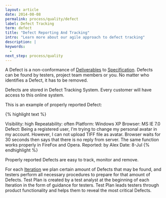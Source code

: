 ```yaml
---
layout: article
date: 2014-08-08
permalink: process/quality/defect
label: Defect Tracking
term: defect
title: "Defect Reporting And Tracking"
intro: "Learn more about our agile approach to defect tracking"
description: |
keywords:
  -
next_step: process/quality
---
```


A Defect is a non-conformance of [Deliverables](/process/warranty/deliverables) to
[Specification](/process/scope/specification). Defects can be found by testers, project team members
or you. No matter who identifies a Defect, it has to be removed.

Defects are stored in Defect Tracking System. Every customer will have access to this online system.

This is an example of properly reported Defect:

{% highlight text %}

Visibility: high
Repeatability: often
Platform: Windows XP
Browser:  MS IE 7.0
Defect: Being a registered user, I'm trying to
  change my personal avatar in my account.
  However, I can not upload TIFF file as
  avatar. Browser waits for 30 seconds then
  says that there is no reply from server.
  The same function works properly in
  FireFox and Opera.
Reported: by Alex
Date: 8-Jul
{% endhighlight %}

Properly reported Defects are easy to track, monitor and remove.

For each [Iteration](/process/time/iteration) we plan certain amount of Defects that may be found,
and testers perform all necessary procedures to prepare for that amount of Defects. Test Plan is
created by a test analyst at the beginning of each Iteration in the form of guidance for testers.
Test Plan leads testers through product functionality and helps them to reveal the most critical Defects.
